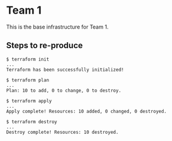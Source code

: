 # Team 1

This is the base infrastructure for Team 1.

## Steps to re-produce

```console
$ terraform init
...
Terraform has been successfully initialized!
```

```console
$ terraform plan
...
Plan: 10 to add, 0 to change, 0 to destroy.
```

```console
$ terraform apply
...
Apply complete! Resources: 10 added, 0 changed, 0 destroyed.
```

```console
$ terraform destroy
...
Destroy complete! Resources: 10 destroyed.
```
